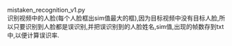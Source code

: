 mistaken_recognition_v1.py<br/>
识别视频中的人脸(每个人脸框出sim值最大的框),因为目标视频中没有目标人脸,所以只要识别到人脸都是误识别,并把误识别到的人脸姓名,sim值,出现的帧数存到txt中,以便计算误识率.
